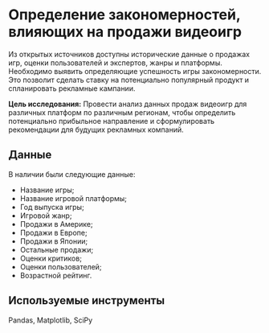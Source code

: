# Определение закономерностей, влияющих на продажи видеоигр
Из открытых источников доступны исторические данные о продажах игр, оценки пользователей и экспертов, жанры и платформы. Необходимо выявить определяющие успешность игры закономерности. Это позволит сделать ставку на потенциально популярный продукт и спланировать рекламные кампании.

**Цель исследования:** Провести анализ данных продаж видеоигр для различных платформ по различным регионам, чтобы определить потенциально прибыльное направление и сформулировать рекомендации для будущих рекламных компаний.
## Данные
В наличии были следующие данные:
- Название игры;
- Название игровой платформы;
- Год выпуска игры;
- Игровой жанр;
- Продажи в Америке;
- Продажи в Европе;
- Продажи в Японии;
- Остальные продажи;
- Оценки критиков;
- Оценки пользователей;
- Возрастной рейтинг.

## Используемые инструменты
Pandas, Matplotlib, SciPy

